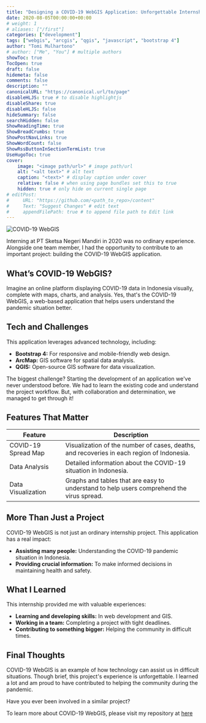 ```yaml
---
title: "Designing a COVID-19 WebGIS Application: Unforgettable Internship Experience"
date: 2020-08-05T00:00:00+00:00
# weight: 1
# aliases: ["/first"]
categories: ["development"]
tags: ["webgis", "arcgis", "qgis", "javascript", "bootstrap 4"]
author: "Tomi Mulhartono"
# author: ["Me", "You"] # multiple authors
showToc: true
TocOpen: true
draft: false
hidemeta: false
comments: false
description: ""
canonicalURL: "https://canonical.url/to/page"
disableHLJS: true # to disable highlightjs
disableShare: true
disableHLJS: false
hideSummary: false
searchHidden: false
ShowReadingTime: true
ShowBreadCrumbs: true
ShowPostNavLinks: true
ShowWordCount: false
ShowRssButtonInSectionTermList: true
UseHugoToc: true
cover:
    image: "<image path/url>" # image path/url
    alt: "<alt text>" # alt text
    caption: "<text>" # display caption under cover
    relative: false # when using page bundles set this to true
    hidden: true # only hide on current single page
# editPost:
#     URL: "https://github.com/<path_to_repo>/content"
#     Text: "Suggest Changes" # edit text
#     appendFilePath: true # to append file path to Edit link
---
```


![COVID-19 WebGIS](/images/webgis.jpg)

Interning at PT Sketsa Negeri Mandiri in 2020 was no ordinary experience. Alongside one team member, I had the opportunity to contribute to an important project: building the COVID-19 WebGIS application.

## What’s COVID-19 WebGIS?

Imagine an online platform displaying COVID-19 data in Indonesia visually, complete with maps, charts, and analysis. Yes, that's the COVID-19 WebGIS, a web-based application that helps users understand the pandemic situation better.

## Tech and Challenges

This application leverages advanced technology, including:

- **Bootstrap 4:** For responsive and mobile-friendly web design.
- **ArcMap:** GIS software for spatial data analysis.
- **QGIS:** Open-source GIS software for data visualization.

The biggest challenge? Starting the development of an application we've never understood before. We had to learn the existing code and understand the project workflow. But, with collaboration and determination, we managed to get through it!

## Features That Matter

| Feature | Description |
| --- | --- |
| COVID-19 Spread Map | Visualization of the number of cases, deaths, and recoveries in each region of Indonesia. |
| Data Analysis | Detailed information about the COVID-19 situation in Indonesia. |
| Data Visualization | Graphs and tables that are easy to understand to help users comprehend the virus spread. |

## More Than Just a Project

COVID-19 WebGIS is not just an ordinary internship project. This application has a real impact:

- **Assisting many people:** Understanding the COVID-19 pandemic situation in Indonesia.
- **Providing crucial information:** To make informed decisions in maintaining health and safety.

## What I Learned

This internship provided me with valuable experiences:

- **Learning and developing skills:** In web development and GIS.
- **Working in a team:** Completing a project with tight deadlines.
- **Contributing to something bigger:** Helping the community in difficult times.

## Final Thoughts

COVID-19 WebGIS is an example of how technology can assist us in difficult situations. Though brief, this project's experience is unforgettable. I learned a lot and am proud to have contributed to helping the community during the pandemic.

Have you ever been involved in a similar project?

To learn more about COVID-19 WebGIS, please visit my repository at [here](https://gitlab.com/tomimulhartono/covid19-webgis8)